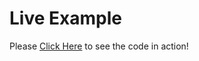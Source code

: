 # Live Example
Please [Click Here](https://Interactive-Particles.simer00.repl.co) to see the code in action!
